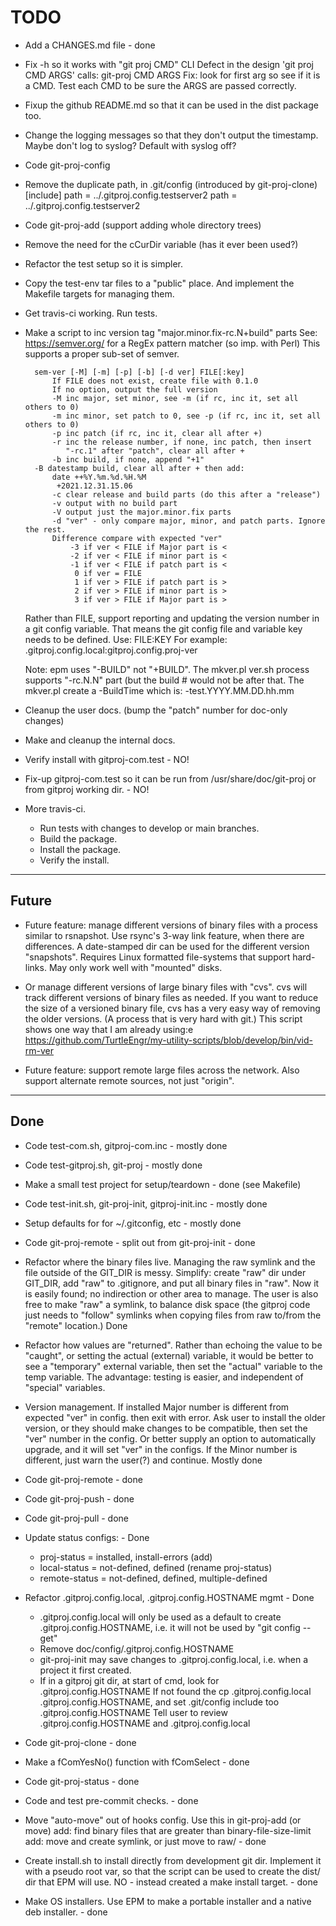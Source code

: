 # TODO

* Add a CHANGES.md file - done

* Fix -h so it works with "git proj CMD" CLI
Defect in the design 'git proj CMD ARGS' calls: git-proj CMD ARGS
Fix: look for first arg so see if it is a CMD.
Test each CMD to be sure the ARGS are passed correctly.

* Fixup the github README.md so that it can be used in the dist package too.

* Change the logging messages so that they don't output the
  timestamp. Maybe don't log to syslog? Default with syslog off?

* Code git-proj-config

* Remove the duplicate path, in .git/config (introduced by git-proj-clone)
  [include]
        path = ../.gitproj.config.testserver2
        path = ../.gitproj.config.testserver2

* Code git-proj-add (support adding whole directory trees)

* Remove the need for the cCurDir variable (has it ever been used?)

* Refactor the test setup so it is simpler.

* Copy the test-env tar files to a "public" place. And implement the
Makefile targets for managing them.

* Get travis-ci working. Run tests.

* Make a script to inc version tag "major.minor.fix-rc.N+build" parts
  See: https://semver.org/ for a RegEx pattern matcher (so imp. with Perl)
  This supports a proper sub-set of semver.

        sem-ver [-M] [-m] [-p] [-b] [-d ver] FILE[:key]
            If FILE does not exist, create file with 0.1.0
            If no option, output the full version
            -M inc major, set minor, see -m (if rc, inc it, set all others to 0)
            -m inc minor, set patch to 0, see -p (if rc, inc it, set all others to 0)
            -p inc patch (if rc, inc it, clear all after +)
            -r inc the release number, if none, inc patch, then insert
               "-rc.1" after "patch", clear all after +
            -b inc build, if none, append "+1"
	    -B datestamp build, clear all after + then add:
	    	date ++%Y.%m.%d.%H.%M
		     +2021.12.31.15.06
            -c clear release and build parts (do this after a "release")
            -v output with no build part
            -V output just the major.minor.fix parts
            -d "ver" - only compare major, minor, and patch parts. Ignore the rest.
            Difference compare with expected "ver"
                -3 if ver < FILE if Major part is <
                -2 if ver < FILE if minor part is <
                -1 if ver < FILE if patch part is <
                 0 if ver = FILE
                 1 if ver > FILE if patch part is >
                 2 if ver > FILE if minor part is >
                 3 if ver > FILE if Major part is >

    Rather than FILE, support reporting and updating the version
    number in a git config variable. That means the git config file
    and variable key needs to be defined. Use: FILE:KEY For example:
    .gitproj.config.local:gitproj.config.proj-ver

    Note: epm uses "-BUILD" not "+BUILD". The mkver.pl ver.sh process
    supports "-rc.N.N" part (but the build # would not be after that.
    The mkver.pl create a -BuildTime which is: -test.YYYY.MM.DD.hh.mm

* Cleanup the user docs. (bump the "patch" number for doc-only changes)

* Make and cleanup the internal docs.

* Verify install with gitproj-com.test - NO!

* Fix-up gitproj-com.test so it can be run from /usr/share/doc/git-proj
  or from gitproj working dir. - NO!

* More travis-ci.
    * Run tests with changes to develop or main branches.
    * Build the package.
    * Install the package.
    * Verify the install.

----

## Future

* Future feature: manage different versions of binary files with a
  process similar to rsnapshot. Use rsync's 3-way link feature, when
  there are differences. A date-stamped dir can be used for the
  different version "snapshots". Requires Linux formatted file-systems
  that support hard-links. May only work well with "mounted" disks.

* Or manage different versions of large binary files with "cvs". cvs
  will track different versions of binary files as needed. If you want
  to reduce the size of a versioned binary file, cvs has a very easy
  way of removing the older versions. (A process that is very hard
  with git.) This script shows one way that I am already using:e
  https://github.com/TurtleEngr/my-utility-scripts/blob/develop/bin/vid-rm-ver

* Future feature: support remote large files across the network. Also
  support alternate remote sources, not just "origin".

----

## Done

* Code test-com.sh, gitproj-com.inc - mostly done

* Code test-gitproj.sh, git-proj - mostly done

* Make a small test project for setup/teardown - done (see Makefile)

* Code test-init.sh, git-proj-init, gitproj-init.inc  - mostly done

* Setup defaults for for ~/.gitconfig, etc - mostly done

* Code git-proj-remote - split out from git-proj-init - done

* Refactor where the binary files live. Managing the raw symlink and
  the file outside of the GIT_DIR is messy. Simplify: create "raw" dir
  under GIT_DIR, add "raw" to .gitignore, and put all binary files in
  "raw". Now it is easily found; no indirection or other area to
  manage.
  The user is also free to make "raw" a symlink, to balance disk space
  (the gitproj code just needs to "follow" symlinks when copying files
  from raw to/from the "remote" location.)  Done

* Refactor how values are "returned". Rather than echoing the value to
  be "caught", or setting the actual (external) variable, it would be
  better to see a "temporary" external variable, then set the "actual"
  variable to the temp variable. The advantage: testing is easier, and
  independent of "special" variables.

* Version management. If installed Major number is different from
  expected "ver" in config. then exit with error. Ask user to install
  the older version, or they should make changes to be compatible,
  then set the "ver" number in the config. Or better supply an option
  to automatically upgrade, and it will set "ver" in the configs.  If
  the Minor number is different, just warn the user(?) and continue.
  Mostly done

* Code git-proj-remote - done

* Code git-proj-push - done

* Code git-proj-pull - done

* Update status configs: - Done
    * proj-status = installed, install-errors (add)
    * local-status = not-defined, defined (rename proj-status)
    * remote-status = not-defined, defined, multiple-defined

* Refactor .gitproj.config.local, .gitproj.config.HOSTNAME mgmt - Done
  * .gitproj.config.local will only be used as a default to create
    .gitproj.config.HOSTNAME, i.e. it will not be used by "git config --get"
  * Remove doc/config/.gitproj.config.HOSTNAME
  * git-proj-init may save changes to .gitproj.config.local, i.e. when
    a project it first created.
  * If in a gitproj git dir, at start of cmd, look for .gitproj.config.HOSTNAME
    If not found the cp .gitproj.config.local .gitproj.config.HOSTNAME,
    and set .git/config include too .gitproj.config.HOSTNAME
    Tell user to review .gitproj.config.HOSTNAME and .gitproj.config.local

* Code git-proj-clone - done

* Make a fComYesNo() function with fComSelect - done

* Code git-proj-status - done

* Code and test pre-commit checks. - done

* Move "auto-move" out of hooks config.  Use this in git-proj-add (or move)
  add: find binary files that are greater than binary-file-size-limit
  add: move and create symlink, or just move to raw/ - done

* Create install.sh to install directly from development git
  dir. Implement it with a pseudo root var, so that the script can be
  used to create the dist/ dir that EPM will use.
  NO - instead created a make install target. - done

* Make OS installers. Use EPM to make a portable installer and a native
  deb installer. - done

